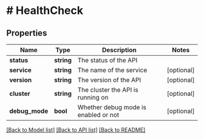 # # HealthCheck

## Properties

| Name           | Type       | Description                          | Notes      |
| -------------- | ---------- | ------------------------------------ | ---------- |
| **status**     | **string** | The status of the API                |
| **service**    | **string** | The name of the service              | [optional] |
| **version**    | **string** | The version of the API               | [optional] |
| **cluster**    | **string** | The cluster the API is running on    | [optional] |
| **debug_mode** | **bool**   | Whether debug mode is enabled or not | [optional] |

[[Back to Model list]](../../README.md#models) [[Back to API list]](../../README.md#endpoints) [[Back to README]](../../README.md)
